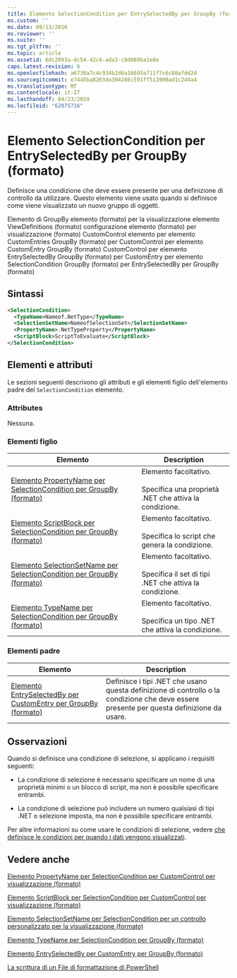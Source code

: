 ```yaml
---
title: Elemento SelectionCondition per EntrySelectedBy per GroupBy (formato) | Microsoft Docs
ms.custom: ''
ms.date: 09/13/2016
ms.reviewer: ''
ms.suite: ''
ms.tgt_pltfrm: ''
ms.topic: article
ms.assetid: 6dc2093a-dc54-42c4-ada3-c8d089ba1e8e
caps.latest.revision: 6
ms.openlocfilehash: a6738a7c4c934b2d6a16695a711f7c6c80afdd2d
ms.sourcegitcommit: e7445ba8203da304286c591ff513900ad1c244a4
ms.translationtype: MT
ms.contentlocale: it-IT
ms.lasthandoff: 04/23/2019
ms.locfileid: "62075716"
---
```

# <a name="selectioncondition-element-for-entryselectedby-for-groupby-format"></a>Elemento SelectionCondition per EntrySelectedBy per GroupBy (formato)

Definisce una condizione che deve essere presente per una definizione di controllo da utilizzare. Questo elemento viene usato quando si definisce come viene visualizzato un nuovo gruppo di oggetti.

Elemento di GroupBy elemento (formato) per la visualizzazione elemento ViewDefinitions (formato) configurazione elemento (formato) per visualizzazione (formato) CustomControl elemento per elemento CustomEntries GroupBy (formato) per CustomControl per elemento CustomEntry GroupBy (formato) CustomControl per elemento EntrySelectedBy GroupBy (formato) per CustomEntry per elemento SelectionCondition GroupBy (formato) per EntrySelectedBy per GroupBy (formato)

## <a name="syntax"></a>Sintassi

```xml
<SelectionCondition>
  <TypeName>Nameof.NetType</TypeName>
  <SelectionSetName>NameofSelectionSet</SelectionSetName>
  <PropertyName>.NetTypeProperty</PropertyName>
  <ScriptBlock>ScriptToEvaluate</ScriptBlock>
</SelectionCondition>
```

## <a name="attributes-and-elements"></a>Elementi e attributi

Le sezioni seguenti descrivono gli attributi e gli elementi figlio dell'elemento padre del `SelectionCondition` elemento.

### <a name="attributes"></a>Attributes

Nessuna.

### <a name="child-elements"></a>Elementi figlio

|Elemento|Description|
|-------------|-----------------|
|[Elemento PropertyName per SelectionCondition per GroupBy (formato)](./propertyname-element-for-selectioncondition-for-groupby-format.md)|Elemento facoltativo.<br /><br /> Specifica una proprietà .NET che attiva la condizione.|
|[Elemento ScriptBlock per SelectionCondition per GroupBy (formato)](./scriptblock-element-for-selectioncondition-for-entryselectedby-for-groupby-format.md)|Elemento facoltativo.<br /><br /> Specifica lo script che genera la condizione.|
|[Elemento SelectionSetName per SelectionCondition per GroupBy (formato)](./selectionsetname-element-for-selectioncondition-for-groupby-format.md)|Elemento facoltativo.<br /><br /> Specifica il set di tipi .NET che attiva la condizione.|
|[Elemento TypeName per SelectionCondition per GroupBy (formato)](./typename-element-for-selectioncondition-for-groupby-format.md)|Elemento facoltativo.<br /><br /> Specifica un tipo .NET che attiva la condizione.|

### <a name="parent-elements"></a>Elementi padre

|Elemento|Description|
|-------------|-----------------|
|[Elemento EntrySelectedBy per CustomEntry per GroupBy (formato)](./entryselectedby-element-for-customentry-for-groupby-format.md)|Definisce i tipi .NET che usano questa definizione di controllo o la condizione che deve essere presente per questa definizione da usare.|

## <a name="remarks"></a>Osservazioni

Quando si definisce una condizione di selezione, si applicano i requisiti seguenti:

- La condizione di selezione è necessario specificare un nome di una proprietà minimi o un blocco di script, ma non è possibile specificare entrambi.

- La condizione di selezione può includere un numero qualsiasi di tipi .NET o selezione imposta, ma non è possibile specificare entrambi.

Per altre informazioni su come usare le condizioni di selezione, vedere [che definisce le condizioni per quando i dati vengono visualizzati](./defining-conditions-for-displaying-data.md).

## <a name="see-also"></a>Vedere anche

[Elemento PropertyName per SelectionCondition per CustomControl per visualizzazione (formato)](./propertyname-element-for-selectioncondition-for-customcontrol-for-view-format.md)

[Elemento ScriptBlock per SelectionCondition per CustomControl per visualizzazione (formato)](./scriptblock-element-for-selectioncondition-for-customcontrol-for-view-format.md)

[Elemento SelectionSetName per SelectionCondition per un controllo personalizzato per la visualizzazione (formato)](./selectionsetname-element-for-selectioncondition-for-customcontrol-for-view-format.md)

[Elemento TypeName per SelectionCondition per GroupBy (formato)](./typename-element-for-selectioncondition-for-groupby-format.md)

[Elemento EntrySelectedBy per CustomEntry per GroupBy (formato)](./entryselectedby-element-for-customentry-for-groupby-format.md)

[La scrittura di un File di formattazione di PowerShell](./writing-a-powershell-formatting-file.md)
